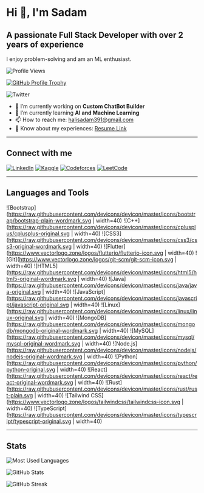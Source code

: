 # Hi 👋, I'm Sadam

## A passionate Full Stack Developer with over 2 years of experience

I enjoy problem-solving and am an ML enthusiast.

![Profile Views](https://komarev.com/ghpvc/?username=urz1&label=Profile%20views&color=0e75b6&style=flat)

[![GitHub Profile Trophy](https://github-profile-trophy.vercel.app/?username=urz1)](https://github.com/ryo-ma/github-profile-trophy)

![Twitter](https://img.shields.io/twitter/follow/?logo=twitter&style=for-the-badge)

- 🔭 I’m currently working on **Custom ChatBot Builder**
- 🌱 I’m currently learning **AI and Machine Learning**
- 📫 How to reach me: [halisadam391@gmail.com](mailto:halisadam391@gmail.com)
- 📄 Know about my experiences: [Resume Link](https://drive.google.com/file/d/15AEk_YXjv767-z27MSVj808jtGP5pTqW/view?usp=sharing)

---

## Connect with me

[![LinkedIn](https://raw.githubusercontent.com/rahuldkjain/github-profile-readme-generator/master/src/images/icons/Social/linked-in-alt.svg)](https://linkedin.com/in/sadam-husen-48b462237)
[![Kaggle](https://raw.githubusercontent.com/rahuldkjain/github-profile-readme-generator/master/src/images/icons/Social/kaggle.svg)](https://kaggle.com/sadamhali)
[![Codeforces](https://raw.githubusercontent.com/rahuldkjain/github-profile-readme-generator/master/src/images/icons/Social/codeforces.svg)](https://codeforces.com/profile/mynamme)
[![LeetCode](https://raw.githubusercontent.com/rahuldkjain/github-profile-readme-generator/master/src/images/icons/Social/leet-code.svg)](https://leetcode.com/u/sad123/)

---

## Languages and Tools

![Bootstrap](https://raw.githubusercontent.com/devicons/devicon/master/icons/bootstrap/bootstrap-plain-wordmark.svg | width=40)
![C++](https://raw.githubusercontent.com/devicons/devicon/master/icons/cplusplus/cplusplus-original.svg | width=40)
![CSS3](https://raw.githubusercontent.com/devicons/devicon/master/icons/css3/css3-original-wordmark.svg | width=40)
![Flutter](https://www.vectorlogo.zone/logos/flutterio/flutterio-icon.svg | width=40)
![Git](https://www.vectorlogo.zone/logos/git-scm/git-scm-icon.svg | width=40)
![HTML5](https://raw.githubusercontent.com/devicons/devicon/master/icons/html5/html5-original-wordmark.svg | width=40)
![Java](https://raw.githubusercontent.com/devicons/devicon/master/icons/java/java-original.svg | width=40)
![JavaScript](https://raw.githubusercontent.com/devicons/devicon/master/icons/javascript/javascript-original.svg | width=40)
![Linux](https://raw.githubusercontent.com/devicons/devicon/master/icons/linux/linux-original.svg | width=40)
![MongoDB](https://raw.githubusercontent.com/devicons/devicon/master/icons/mongodb/mongodb-original-wordmark.svg | width=40)
![MySQL](https://raw.githubusercontent.com/devicons/devicon/master/icons/mysql/mysql-original-wordmark.svg | width=40)
![Node.js](https://raw.githubusercontent.com/devicons/devicon/master/icons/nodejs/nodejs-original-wordmark.svg | width=40)
![Python](https://raw.githubusercontent.com/devicons/devicon/master/icons/python/python-original.svg | width=40)
![React](https://raw.githubusercontent.com/devicons/devicon/master/icons/react/react-original-wordmark.svg | width=40)
![Rust](https://raw.githubusercontent.com/devicons/devicon/master/icons/rust/rust-plain.svg | width=40)
![Tailwind CSS](https://www.vectorlogo.zone/logos/tailwindcss/tailwindcss-icon.svg | width=40)
![TypeScript](https://raw.githubusercontent.com/devicons/devicon/master/icons/typescript/typescript-original.svg | width=40)

---

## Stats

![Most Used Languages](https://github-readme-stats.vercel.app/api/top-langs?username=urz1&show_icons=true&locale=en&layout=compact)

![GitHub Stats](https://github-readme-stats.vercel.app/api?username=urz1&show_icons=true&locale=en)

![GitHub Streak](https://github-readme-streak-stats.herokuapp.com/?user=urz1)
